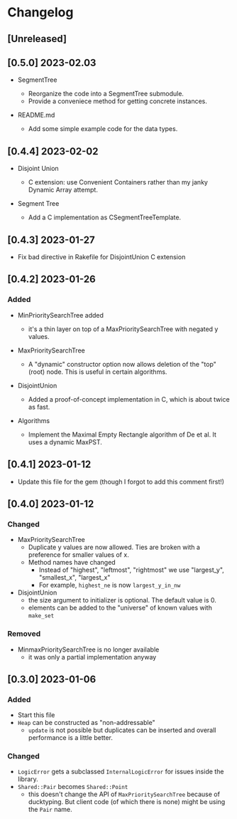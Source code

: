 # Changelog

## [Unreleased]

## [0.5.0] 2023-02.03

- SegmentTree
  - Reorganize the code into a SegmentTree submodule.
  - Provide a conveniece method for getting concrete instances.

- README.md
  - Add some simple example code for the data types.

## [0.4.4] 2023-02-02

- Disjoint Union
  - C extension: use Convenient Containers rather than my janky Dynamic Array attempt.

- Segment Tree
  - Add a C implementation as CSegmentTreeTemplate.

## [0.4.3] 2023-01-27

- Fix bad directive in Rakefile for DisjointUnion C extension

## [0.4.2] 2023-01-26

### Added

- MinPrioritySearchTree added
  - it's a thin layer on top of a MaxPrioritySearchTree with negated y values.

- MaxPrioritySearchTree
  - A "dynamic" constructor option now allows deletion of the "top" (root) node. This is useful in certain algorithms.

- DisjointUnion
  - Added a proof-of-concept implementation in C, which is about twice as fast.

- Algorithms
  - Implement the Maximal Empty Rectangle algorithm of De et al. It uses a dynamic MaxPST.

## [0.4.1] 2023-01-12

- Update this file for the gem (though I forgot to add this comment first!)

## [0.4.0] 2023-01-12

### Changed

- MaxPrioritySearchTree
  - Duplicate y values are now allowed. Ties are broken with a preference for smaller values of x.
  - Method names have changed
    - Instead of "highest", "leftmost", "rightmost" we use "largest_y", "smallest_x", "largest_x"
    - For example, `highest_ne` is now `largest_y_in_nw`
- DisjointUnion
  - the size argument to initializer is optional. The default value is 0.
  - elements can be added to the "universe" of known values with `make_set`

### Removed
- MinmaxPrioritySearchTree is no longer available
  - it was only a partial implementation anyway

## [0.3.0] 2023-01-06

### Added

- Start this file
- `Heap` can be constructed as "non-addressable"
  - `update` is not possible but duplicates can be inserted and overall performance is a little better.

### Changed

- `LogicError` gets a subclassed `InternalLogicError` for issues inside the library.
- `Shared::Pair` becomes `Shared::Point`
  - this doesn't change the API of `MaxPrioritySearchTree` because of ducktyping. But client code (of which there is none) might be
    using the `Pair` name.
